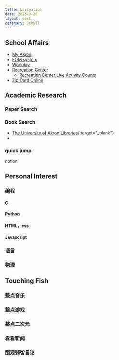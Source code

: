 ```yaml
---
title: Navigation
date: 2023-9-26
layout: post
category: Jekyll
---
```



## School Affairs
- <a href="https://my.uakron.edu" target="_blank">My Akron</a>  
- <a href="https://uafom.uakron.edu" target="_blank">FOM system</a>  
- <a href="https://www.myworkday.com/uakron/d/home.htmld" target="_blank">Workday</a>  
- <a href="https://www.uakron.edu/rec/" target="_blank">Recreation Center</a>  
  - <a href="https://www.uakron.edu/rec/live-counts" target="_blank">Recreation Center Live Activity Counts</a>  
- <a href="https://uakron-sp.transactcampus.com/eAccounts/AccountSummary.aspx?menu=0" target="_blank">Zip Card Online</a>

## Academic Research

### Paper Search

### Book Search
- [The University of Akron Libraries](https://library.uakron.edu/){:target="_blank"}
- 

### quick jump
notion

## Personal Interest

### 编程
#### C
#### Python
#### HTML，css
#### Javascript

### 语言

### 物理



## Touching Fish  

### 整点音乐

### 整点游戏

### 整点二次元

### 看看新闻

### 围观弱智言论

